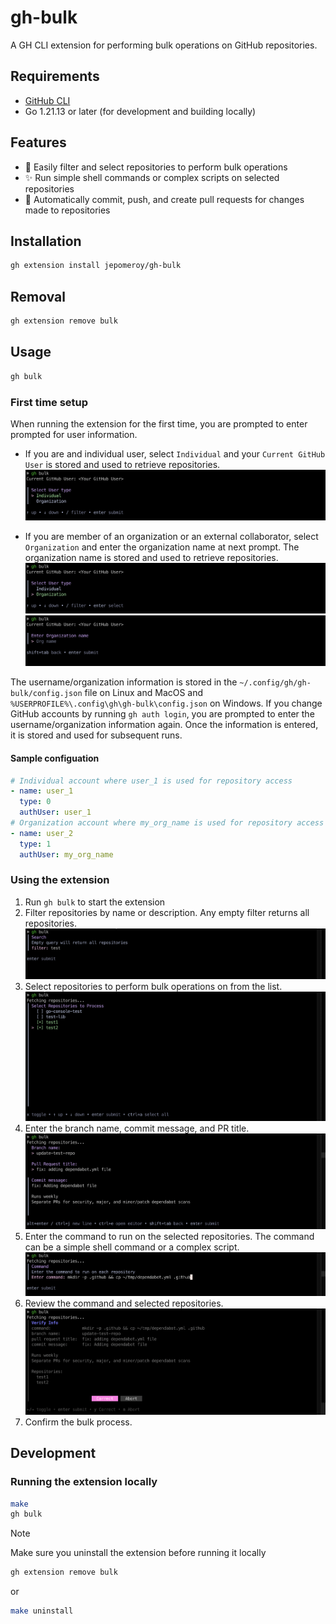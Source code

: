 # gh-bulk

A GH CLI extension for performing bulk operations on GitHub repositories.

## Requirements

- [GitHub CLI](https://cli.github.com/)
- Go 1.21.13 or later (for development and building locally)

## Features

- :clap: Easily filter and select repositories to perform bulk operations
- :sparkles: Run simple shell commands or complex scripts on selected repositories
- :rocket: Automatically commit, push, and create pull requests for changes made to repositories

## Installation

```sh
gh extension install jepomeroy/gh-bulk
```

## Removal

```sh
gh extension remove bulk
```

## Usage

```sh
gh bulk
```

### First time setup

When running the extension for the first time, you are prompted to enter prompted for user information.

- If you are and individual user, select `Individual` and your `Current GitHub User` is stored and used to retrieve repositories.
  ![Individual setup](./images/individual.png)

- If you are member of an organization or an external collaborator, select `Organization` and enter the organization name at next prompt. The organization name is stored and used to retrieve repositories.
  ![Organization setup](./images/organization.png)
  ![Organization name](./images/org-name.png)

The username/organization information is stored in the `~/.config/gh/gh-bulk/config.json` file on Linux and MacOS and `%USERPROFILE%\.config\gh\gh-bulk\config.json` on Windows. If you change GitHub accounts by running `gh auth login`, you are prompted to enter the username/organization information again. Once the information is entered, it is stored and used for subsequent runs.

#### Sample configuation

```yaml
# Individual account where user_1 is used for repository access
- name: user_1
  type: 0
  authUser: user_1
# Organization account where my_org_name is used for repository access
- name: user_2
  type: 1
  authUser: my_org_name
```

### Using the extension

1. Run `gh bulk` to start the extension
2. Filter repositories by name or description. Any empty filter returns all repositories.
   ![Filter repositories](./images/repo-filter.png)
3. Select repositories to perform bulk operations on from the list.
   ![Select repositories](./images/select-repos.png)
4. Enter the branch name, commit message, and PR title.
   ![Branch, commit, and PR](./images/pr-info.png)
5. Enter the command to run on the selected repositories. The command can be a simple shell command or a complex script.
   ![Command](./images/command.png)
6. Review the command and selected repositories.
   ![Review](./images/summary.png)
7. Confirm the bulk process.

## Development

### Running the extension locally

```sh
make
gh bulk
```

> [!NOTE]
> Make sure you uninstall the extension before running it locally

```sh
gh extension remove bulk
```

or

```sh
make uninstall
```
